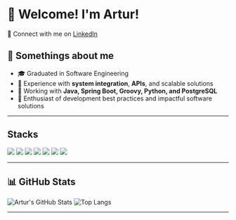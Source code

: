 # 👋 Welcome! I'm Artur!

🔗 Connect with me on [LinkedIn](https://linkedin.com/in/artur-cadorin/)

## 🧠 Somethings about me

- 🎓 Graduated in Software Engineering
- 🔁 Experience with **system integration**, **APIs**, and scalable solutions
- 🧰 Working with **Java, Spring Boot, Groovy, Python, and PostgreSQL**
- 🚀 Enthusiast of development best practices and impactful software solutions

---

## Stacks

<div>
    <img src="https://img.shields.io/badge/Bootstrap-563D7C?style=for-the-badge&logo=bootstrap&logoColor=white" />
    <img src="https://img.shields.io/badge/JavaScript-F7DF1E?style=for-the-badge&logo=javascript&logoColor=black" />
    <img src="https://img.shields.io/badge/Java-ED8B00?style=for-the-badge&logo=openjdk&logoColor=white" />    
    <img src="https://img.shields.io/badge/Spring%20Boot-6DB33F?style=for-the-badge&logo=springboot&logoColor=white" />
    <img src="https://img.shields.io/badge/python-3670A0?style=for-the-badge&logo=python&logoColor=ffdd54" />
    <img src="https://img.shields.io/badge/MySQL-00000F?style=for-the-badge&logo=mysql&logoColor=white" />
    <img src="https://img.shields.io/badge/postgresql-4169e1?style=for-the-badge&logo=postgresql&logoColor=white" />
</div>

---

## 📊 GitHub Stats

![Artur's GitHub Stats](https://github-readme-stats.vercel.app/api?username=arturcadorin&show_icons=true&theme=tokyonight)
![Top Langs](https://github-readme-stats.vercel.app/api/top-langs/?username=arturcadorin&layout=compact&theme=tokyonight)

---
